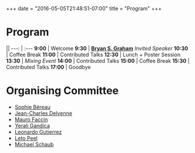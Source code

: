 +++
date = "2016-05-05T21:48:51-07:00"
title = "Program"
+++

# Program

||
---: | :---
**9:00**  | Welcome
**9:30**  | **[Bryan S. Graham][1]**  *Invited Speaker*
**10:30** | Coffee Break
**11:00** | Contributed Talks
**12:30** | Lunch + Poster Session
**13:30** | *Mixing Event*
**14:00** | Contributed Talks
**15:00** | Coffee Break
**15:30** | Contributed Talks
**17:00** | Goodbye


[1]: http://bryangraham.github.io/econometrics/about/ "Graham home page"

# Organising Committee

- [Sophie Béreau](http://perso.uclouvain.be/sophie.bereau/presentation.html)
- [Jean-Charles Delvenne](http://perso.uclouvain.be/jean-charles.delvenne/)
- [Mauro Faccin](http://maurofaccin.bitbucket.org/)
- [Yerali Gandica](https://sites.google.com/site/ygandica/)
- [Leonardo Gutierrez](http://www.uclouvain.be/leonardo.gutierrez)
- [Leto Peel](https://piratepeel.github.io/)
- [Michael Schaub](http://michaelschaub.github.io/)
